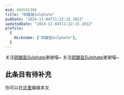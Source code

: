 ```yaml
---
mid: 484541386
title: "硫酸盐Sulphate"
pubDate: "2024-11-04T11:22:15.101Z"
updatedDate: "2024-11-04T11:22:15.101Z"
profile:
  {
    Nickname: ["硫酸盐Sulphate"],
  }
---
```


关注[硫酸盐Sulphate](https://space.bilibili.com/484541386)谢谢喵~ 关注[硫酸盐Sulphate](https://space.bilibili.com/484541386)谢谢喵~

## 此条目有待补充
你可以在[这里](https://github.com/Yuhanawa/VTuber.ICU/edit/master/src/content/v/硫酸盐Sulphate/index.md)编辑本文
